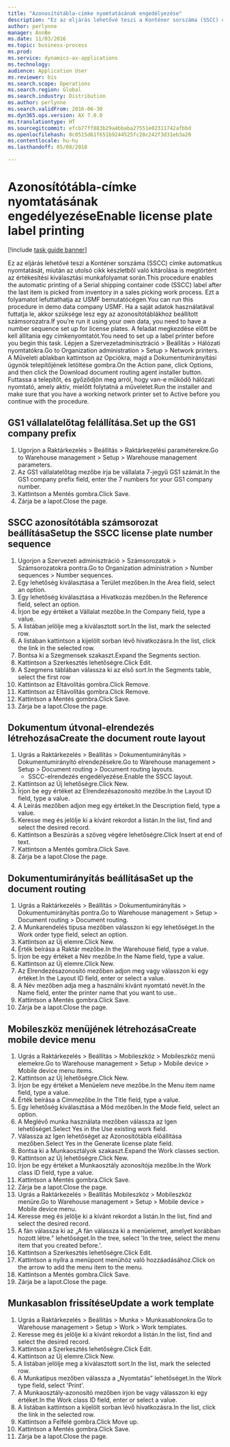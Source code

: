 ```yaml
--- 
title: "Azonosítótábla-címke nyomtatásának engedélyezése"
description: "Ez az eljárás lehetővé teszi a Konténer sorszáma (SSCC) címke automatikus nyomtatását, miután az utolsó cikk készletből való kitárolása is megtörtént az értékesítési kiválasztási munkafolyamat során."
author: perlynne
manager: AnnBe
ms.date: 11/03/2016
ms.topic: business-process
ms.prod: 
ms.service: dynamics-ax-applications
ms.technology: 
audience: Application User
ms.reviewer: bis
ms.search.scope: Operations
ms.search.region: Global
ms.search.industry: Distribution
ms.author: perlynne
ms.search.validFrom: 2016-06-30
ms.dyn365.ops.version: AX 7.0.0
ms.translationtype: HT
ms.sourcegitcommit: efcb77ff883b29a4bbaba27551e02311742afbbd
ms.openlocfilehash: 0c0515d61f651b9244525fc20c242f3d31eb3a20
ms.contentlocale: hu-hu
ms.lasthandoff: 05/08/2018

---
```

# <a name="enable-license-plate-label-printing"></a><span data-ttu-id="4d96d-103">Azonosítótábla-címke nyomtatásának engedélyezése</span><span class="sxs-lookup"><span data-stu-id="4d96d-103">Enable license plate label printing</span></span>

[!include [task guide banner](../../includes/task-guide-banner.md)]

<span data-ttu-id="4d96d-104">Ez az eljárás lehetővé teszi a Konténer sorszáma (SSCC) címke automatikus nyomtatását, miután az utolsó cikk készletből való kitárolása is megtörtént az értékesítési kiválasztási munkafolyamat során.</span><span class="sxs-lookup"><span data-stu-id="4d96d-104">This procedure enables the automatic printing of a Serial shipping container code (SSCC) label after the last item is picked from inventory in a sales picking work process.</span></span> <span data-ttu-id="4d96d-105">Ezt a folyamatot lefuttathatja az USMF bemutatócégen.</span><span class="sxs-lookup"><span data-stu-id="4d96d-105">You can run this procedure in demo data company USMF.</span></span> <span data-ttu-id="4d96d-106">Ha a saját adatok használatával futtatja le, akkor szüksége lesz egy az azonosítótáblákhoz beállított számsorozatra.</span><span class="sxs-lookup"><span data-stu-id="4d96d-106">If you’re run it using your own data, you need to have a number sequence set up for license plates.</span></span> <span data-ttu-id="4d96d-107">A feladat megkezdése előtt be kell állítania egy címkenyomtatót.</span><span class="sxs-lookup"><span data-stu-id="4d96d-107">You need to set up a label printer before you begin this task.</span></span> <span data-ttu-id="4d96d-108">Lépjen a Szervezetadminisztráció > Beállítás > Hálózati nyomtatókra.</span><span class="sxs-lookup"><span data-stu-id="4d96d-108">Go to Organization administration > Setup > Network printers.</span></span> <span data-ttu-id="4d96d-109">A Műveleti ablakban kattintson az Opciókra, majd a Dokumentumirányítási ügynök telepítőjének letöltése gombra.</span><span class="sxs-lookup"><span data-stu-id="4d96d-109">On the Action pane, click Options, and then click the Download document routing agent installer button.</span></span> <span data-ttu-id="4d96d-110">Futtassa a telepítőt, és győződjön meg arról, hogy van-e működő hálózati nyomtató, amely aktív, mielőtt folytatná a műveletet.</span><span class="sxs-lookup"><span data-stu-id="4d96d-110">Run the installer and make sure that you have a working network printer set to Active before you continue with the procedure.</span></span>


## <a name="set-up-the-gs1-company-prefix"></a><span data-ttu-id="4d96d-111">GS1 vállalatelőtag felállítása.</span><span class="sxs-lookup"><span data-stu-id="4d96d-111">Set up the GS1 company prefix</span></span>
1. <span data-ttu-id="4d96d-112">Ugorjon a Raktárkezelés > Beállítás > Raktárkezelési paraméterekre.</span><span class="sxs-lookup"><span data-stu-id="4d96d-112">Go to Warehouse management > Setup > Warehouse management parameters.</span></span>
2. <span data-ttu-id="4d96d-113">Az GS1 vállalatelőtag mezőbe írja be vállalata 7-jegyű GS1 számát.</span><span class="sxs-lookup"><span data-stu-id="4d96d-113">In the GS1 company prefix field, enter the 7 numbers for your GS1 company number.</span></span>
3. <span data-ttu-id="4d96d-114">Kattintson a Mentés gombra.</span><span class="sxs-lookup"><span data-stu-id="4d96d-114">Click Save.</span></span>
4. <span data-ttu-id="4d96d-115">Zárja be a lapot.</span><span class="sxs-lookup"><span data-stu-id="4d96d-115">Close the page.</span></span>

## <a name="setup-the-sscc-license-plate-number-sequence"></a><span data-ttu-id="4d96d-116">SSCC azonosítótábla számsorozat beállítása</span><span class="sxs-lookup"><span data-stu-id="4d96d-116">Setup the SSCC license plate number sequence</span></span>
1. <span data-ttu-id="4d96d-117">Ugorjon a Szervezeti adminisztráció > Számsorozatok > Számsorozatokra pontra.</span><span class="sxs-lookup"><span data-stu-id="4d96d-117">Go to Organization administration > Number sequences > Number sequences.</span></span>
2. <span data-ttu-id="4d96d-118">Egy lehetőség kiválasztása a Terület mezőben.</span><span class="sxs-lookup"><span data-stu-id="4d96d-118">In the Area field, select an option.</span></span>
3. <span data-ttu-id="4d96d-119">Egy lehetőség kiválasztása a Hivatkozás mezőben.</span><span class="sxs-lookup"><span data-stu-id="4d96d-119">In the Reference field, select an option.</span></span>
4. <span data-ttu-id="4d96d-120">Írjon be egy értéket a Vállalat mezőbe.</span><span class="sxs-lookup"><span data-stu-id="4d96d-120">In the Company field, type a value.</span></span>
5. <span data-ttu-id="4d96d-121">A listában jelölje meg a kiválasztott sort.</span><span class="sxs-lookup"><span data-stu-id="4d96d-121">In the list, mark the selected row.</span></span>
6. <span data-ttu-id="4d96d-122">A listában kattintson a kijelölt sorban lévő hivatkozásra.</span><span class="sxs-lookup"><span data-stu-id="4d96d-122">In the list, click the link in the selected row.</span></span>
7. <span data-ttu-id="4d96d-123">Bontsa ki a Szegmensek szakaszt.</span><span class="sxs-lookup"><span data-stu-id="4d96d-123">Expand the Segments section.</span></span>
8. <span data-ttu-id="4d96d-124">Kattintson a Szerkesztés lehetőségre.</span><span class="sxs-lookup"><span data-stu-id="4d96d-124">Click Edit.</span></span>
9. <span data-ttu-id="4d96d-125">A Szegmens táblában válassza ki az első sort.</span><span class="sxs-lookup"><span data-stu-id="4d96d-125">In the Segments table, select the first row</span></span>
10. <span data-ttu-id="4d96d-126">Kattintson az Eltávolítás gombra.</span><span class="sxs-lookup"><span data-stu-id="4d96d-126">Click Remove.</span></span>
11. <span data-ttu-id="4d96d-127">Kattintson az Eltávolítás gombra.</span><span class="sxs-lookup"><span data-stu-id="4d96d-127">Click Remove.</span></span>
12. <span data-ttu-id="4d96d-128">Kattintson a Mentés gombra.</span><span class="sxs-lookup"><span data-stu-id="4d96d-128">Click Save.</span></span>
13. <span data-ttu-id="4d96d-129">Zárja be a lapot.</span><span class="sxs-lookup"><span data-stu-id="4d96d-129">Close the page.</span></span>

## <a name="create-the-document-route-layout"></a><span data-ttu-id="4d96d-130">Dokumentum útvonal-elrendezés létrehozása</span><span class="sxs-lookup"><span data-stu-id="4d96d-130">Create the document route layout</span></span>
1. <span data-ttu-id="4d96d-131">Ugrás a Raktárkezelés > Beállítás > Dokumentumirányítás > Dokumentumirányító elrendezésekre.</span><span class="sxs-lookup"><span data-stu-id="4d96d-131">Go to Warehouse management > Setup > Document routing > Document routing layouts.</span></span>
    * <span data-ttu-id="4d96d-132">SSCC-elrendezés engedélyezése.</span><span class="sxs-lookup"><span data-stu-id="4d96d-132">Enable the SSCC layout.</span></span>  
2. <span data-ttu-id="4d96d-133">Kattintson az Új lehetőségre.</span><span class="sxs-lookup"><span data-stu-id="4d96d-133">Click New.</span></span>
3. <span data-ttu-id="4d96d-134">Írjon be egy értéket az Elrendezésazonosító mezőbe.</span><span class="sxs-lookup"><span data-stu-id="4d96d-134">In the Layout ID field, type a value.</span></span>
4. <span data-ttu-id="4d96d-135">A Leírás mezőben adjon meg egy értéket.</span><span class="sxs-lookup"><span data-stu-id="4d96d-135">In the Description field, type a value.</span></span>
5. <span data-ttu-id="4d96d-136">Keresse meg és jelölje ki a kívánt rekordot a listán.</span><span class="sxs-lookup"><span data-stu-id="4d96d-136">In the list, find and select the desired record.</span></span>
6. <span data-ttu-id="4d96d-137">Kattintson a Beszúrás a szöveg végére lehetőségre.</span><span class="sxs-lookup"><span data-stu-id="4d96d-137">Click Insert at end of text.</span></span>
7. <span data-ttu-id="4d96d-138">Kattintson a Mentés gombra.</span><span class="sxs-lookup"><span data-stu-id="4d96d-138">Click Save.</span></span>
8. <span data-ttu-id="4d96d-139">Zárja be a lapot.</span><span class="sxs-lookup"><span data-stu-id="4d96d-139">Close the page.</span></span>

## <a name="set-up-the-document-routing"></a><span data-ttu-id="4d96d-140">Dokumentumirányítás beállítása</span><span class="sxs-lookup"><span data-stu-id="4d96d-140">Set up the document routing</span></span>
1. <span data-ttu-id="4d96d-141">Ugrás a Raktárkezelés > Beállítás > Dokumentumirányítás > Dokumentumirányítás pontra.</span><span class="sxs-lookup"><span data-stu-id="4d96d-141">Go to Warehouse management > Setup > Document routing > Document routing.</span></span>
2. <span data-ttu-id="4d96d-142">A Munkarendelés típusa mezőben válasszon ki egy lehetőséget.</span><span class="sxs-lookup"><span data-stu-id="4d96d-142">In the Work order type field, select an option.</span></span>
3. <span data-ttu-id="4d96d-143">Kattintson az Új elemre.</span><span class="sxs-lookup"><span data-stu-id="4d96d-143">Click New.</span></span>
4. <span data-ttu-id="4d96d-144">Érték beírása a Raktár mezőbe.</span><span class="sxs-lookup"><span data-stu-id="4d96d-144">In the Warehouse field, type a value.</span></span>
5. <span data-ttu-id="4d96d-145">Írjon be egy értéket a Név mezőbe.</span><span class="sxs-lookup"><span data-stu-id="4d96d-145">In the Name field, type a value.</span></span>
6. <span data-ttu-id="4d96d-146">Kattintson az Új elemre.</span><span class="sxs-lookup"><span data-stu-id="4d96d-146">Click New.</span></span>
7. <span data-ttu-id="4d96d-147">Az Elrendezésazonosító mezőben adjon meg vagy válasszon ki egy értéket.</span><span class="sxs-lookup"><span data-stu-id="4d96d-147">In the Layout ID field, enter or select a value.</span></span>
8. <span data-ttu-id="4d96d-148">A Név mezőben adja meg a használni kívánt nyomtató nevét.</span><span class="sxs-lookup"><span data-stu-id="4d96d-148">In the Name field, enter the printer name that you want to use..</span></span>
9. <span data-ttu-id="4d96d-149">Kattintson a Mentés gombra.</span><span class="sxs-lookup"><span data-stu-id="4d96d-149">Click Save.</span></span>
10. <span data-ttu-id="4d96d-150">Zárja be a lapot.</span><span class="sxs-lookup"><span data-stu-id="4d96d-150">Close the page.</span></span>

## <a name="create-mobile-device-menu"></a><span data-ttu-id="4d96d-151">Mobileszköz menüjének létrehozása</span><span class="sxs-lookup"><span data-stu-id="4d96d-151">Create mobile device menu</span></span>
1. <span data-ttu-id="4d96d-152">Ugrás a Raktárkezelés > Beállítás > Mobileszköz > Mobileszköz menü elemekre.</span><span class="sxs-lookup"><span data-stu-id="4d96d-152">Go to Warehouse management > Setup > Mobile device > Mobile device menu items.</span></span>
2. <span data-ttu-id="4d96d-153">Kattintson az Új lehetőségre.</span><span class="sxs-lookup"><span data-stu-id="4d96d-153">Click New.</span></span>
3. <span data-ttu-id="4d96d-154">Írjon be egy értéket a Menüelem neve mezőbe.</span><span class="sxs-lookup"><span data-stu-id="4d96d-154">In the Menu item name field, type a value.</span></span>
4. <span data-ttu-id="4d96d-155">Érték beírása a Címmezőbe.</span><span class="sxs-lookup"><span data-stu-id="4d96d-155">In the Title field, type a value.</span></span>
5. <span data-ttu-id="4d96d-156">Egy lehetőség kiválasztása a Mód mezőben.</span><span class="sxs-lookup"><span data-stu-id="4d96d-156">In the Mode field, select an option.</span></span>
6. <span data-ttu-id="4d96d-157">A Meglévő munka használata mezőben válassza az Igen lehetőséget.</span><span class="sxs-lookup"><span data-stu-id="4d96d-157">Select Yes in the Use existing work field.</span></span>
7. <span data-ttu-id="4d96d-158">Válassza az Igen lehetőséget az Azonosítótábla előállítása mezőben.</span><span class="sxs-lookup"><span data-stu-id="4d96d-158">Select Yes in the Generate license plate field.</span></span>
8. <span data-ttu-id="4d96d-159">Bontsa ki a Munkaosztályok szakaszt.</span><span class="sxs-lookup"><span data-stu-id="4d96d-159">Expand the Work classes section.</span></span>
9. <span data-ttu-id="4d96d-160">Kattintson az Új lehetőségre.</span><span class="sxs-lookup"><span data-stu-id="4d96d-160">Click New.</span></span>
10. <span data-ttu-id="4d96d-161">Írjon be egy értéket a Munkaosztály azonosítója mezőbe.</span><span class="sxs-lookup"><span data-stu-id="4d96d-161">In the Work class ID field, type a value.</span></span>
11. <span data-ttu-id="4d96d-162">Kattintson a Mentés gombra.</span><span class="sxs-lookup"><span data-stu-id="4d96d-162">Click Save.</span></span>
12. <span data-ttu-id="4d96d-163">Zárja be a lapot.</span><span class="sxs-lookup"><span data-stu-id="4d96d-163">Close the page.</span></span>
13. <span data-ttu-id="4d96d-164">Ugrás a Raktárkezelés > Beállítás Mobileszköz > Mobileszköz menüre.</span><span class="sxs-lookup"><span data-stu-id="4d96d-164">Go to Warehouse management > Setup > Mobile device > Mobile device menu.</span></span>
14. <span data-ttu-id="4d96d-165">Keresse meg és jelölje ki a kívánt rekordot a listán.</span><span class="sxs-lookup"><span data-stu-id="4d96d-165">In the list, find and select the desired record.</span></span>
15. <span data-ttu-id="4d96d-166">A fán válassza ki az „A fán válassza ki a menüelemet, amelyet korábban hozott létre.” lehetőséget.</span><span class="sxs-lookup"><span data-stu-id="4d96d-166">In the tree, select 'In the tree, select the menu item that you created before.'.</span></span>
16. <span data-ttu-id="4d96d-167">Kattintson a Szerkesztés lehetőségre.</span><span class="sxs-lookup"><span data-stu-id="4d96d-167">Click Edit.</span></span>
17. <span data-ttu-id="4d96d-168">Kattintson a nyílra a menüpont menühöz való hozzáadásához.</span><span class="sxs-lookup"><span data-stu-id="4d96d-168">Click on the arrow to add the menu item to the menu.</span></span>
18. <span data-ttu-id="4d96d-169">Kattintson a Mentés gombra.</span><span class="sxs-lookup"><span data-stu-id="4d96d-169">Click Save.</span></span>
19. <span data-ttu-id="4d96d-170">Zárja be a lapot.</span><span class="sxs-lookup"><span data-stu-id="4d96d-170">Close the page.</span></span>

## <a name="update-a-work-template"></a><span data-ttu-id="4d96d-171">Munkasablon frissítése</span><span class="sxs-lookup"><span data-stu-id="4d96d-171">Update a work template</span></span>
1. <span data-ttu-id="4d96d-172">Ugrás a Raktárkezelés > Beállítás > Munka > Munkasablonokra.</span><span class="sxs-lookup"><span data-stu-id="4d96d-172">Go to Warehouse management > Setup > Work > Work templates.</span></span>
2. <span data-ttu-id="4d96d-173">Keresse meg és jelölje ki a kívánt rekordot a listán.</span><span class="sxs-lookup"><span data-stu-id="4d96d-173">In the list, find and select the desired record.</span></span>
3. <span data-ttu-id="4d96d-174">Kattintson a Szerkesztés lehetőségre.</span><span class="sxs-lookup"><span data-stu-id="4d96d-174">Click Edit.</span></span>
4. <span data-ttu-id="4d96d-175">Kattintson az Új elemre.</span><span class="sxs-lookup"><span data-stu-id="4d96d-175">Click New.</span></span>
5. <span data-ttu-id="4d96d-176">A listában jelölje meg a kiválasztott sort.</span><span class="sxs-lookup"><span data-stu-id="4d96d-176">In the list, mark the selected row.</span></span>
6. <span data-ttu-id="4d96d-177">A Munkatípus mezőben válassza a „Nyomtatás” lehetőséget.</span><span class="sxs-lookup"><span data-stu-id="4d96d-177">In the Work type field, select 'Print'.</span></span>
7. <span data-ttu-id="4d96d-178">A Munkaosztály-azonosító mezőben írjon be vagy válasszon ki egy értéket.</span><span class="sxs-lookup"><span data-stu-id="4d96d-178">In the Work class ID field, enter or select a value.</span></span>
8. <span data-ttu-id="4d96d-179">A listában kattintson a kijelölt sorban lévő hivatkozásra.</span><span class="sxs-lookup"><span data-stu-id="4d96d-179">In the list, click the link in the selected row.</span></span>
9. <span data-ttu-id="4d96d-180">Kattintson a Felfelé gombra.</span><span class="sxs-lookup"><span data-stu-id="4d96d-180">Click Move up.</span></span>
10. <span data-ttu-id="4d96d-181">Kattintson a Mentés gombra.</span><span class="sxs-lookup"><span data-stu-id="4d96d-181">Click Save.</span></span>
11. <span data-ttu-id="4d96d-182">Zárja be a lapot.</span><span class="sxs-lookup"><span data-stu-id="4d96d-182">Close the page.</span></span>


